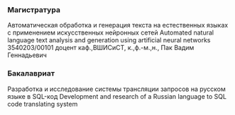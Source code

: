 ### Магистратура
Автоматическая обработка и генерация текста на естественных языках с применением искусственных нейронных сетей
Automated natural language text analysis and generation using artificial neural networks
3540203/00101
доцент каф.\,ВШИСиСТ, к.\,ф.-м.\,н., Пак Вадим Геннадьевич

### Бакалавриат
Разработка и исследование системы трансляции запросов на русском языке в SQL-код
Development and research of a Russian language to SQL code translating system
